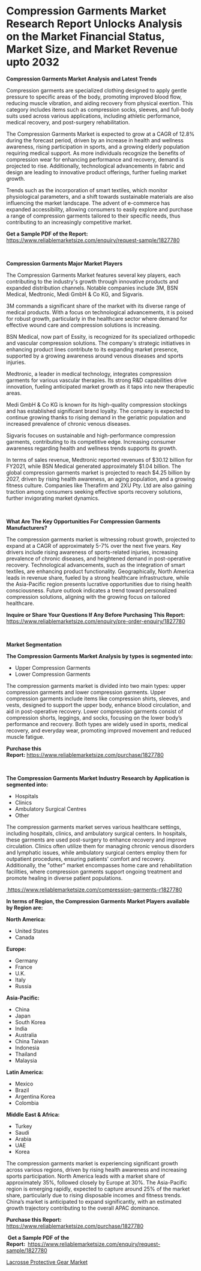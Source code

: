 <p><h1>Compression Garments Market Research Report Unlocks Analysis on the Market Financial Status, Market Size, and Market Revenue upto 2032</h1></p><p><strong>Compression Garments Market Analysis and Latest Trends</strong></p>
<p><p>Compression garments are specialized clothing designed to apply gentle pressure to specific areas of the body, promoting improved blood flow, reducing muscle vibration, and aiding recovery from physical exertion. This category includes items such as compression socks, sleeves, and full-body suits used across various applications, including athletic performance, medical recovery, and post-surgery rehabilitation.</p><p>The Compression Garments Market is expected to grow at a CAGR of 12.8% during the forecast period, driven by an increase in health and wellness awareness, rising participation in sports, and a growing elderly population requiring medical support. As more individuals recognize the benefits of compression wear for enhancing performance and recovery, demand is projected to rise. Additionally, technological advancements in fabric and design are leading to innovative product offerings, further fueling market growth. </p><p>Trends such as the incorporation of smart textiles, which monitor physiological parameters, and a shift towards sustainable materials are also influencing the market landscape. The advent of e-commerce has expanded accessibility, allowing consumers to easily explore and purchase a range of compression garments tailored to their specific needs, thus contributing to an increasingly competitive market.</p></p>
<p><strong>Get a Sample PDF of the Report:&nbsp;</strong> <a href="https://www.reliablemarketsize.com/enquiry/request-sample/1827780?utm_campaign=1197&utm_medium=2&utm_source=Github&utm_content=ia&utm_term=09022025&utm_id=compression-garments">https://www.reliablemarketsize.com/enquiry/request-sample/1827780</a></p>
<p>&nbsp;</p>
<p><strong>Compression Garments Major Market Players</strong></p>
<p><p>The Compression Garments Market features several key players, each contributing to the industry's growth through innovative products and expanded distribution channels. Notable companies include 3M, BSN Medical, Medtronic, Medi GmbH & Co KG, and Sigvaris.</p><p>3M commands a significant share of the market with its diverse range of medical products. With a focus on technological advancements, it is poised for robust growth, particularly in the healthcare sector where demand for effective wound care and compression solutions is increasing.</p><p>BSN Medical, now part of Essity, is recognized for its specialized orthopedic and vascular compression solutions. The company's strategic initiatives in enhancing product lines contribute to its expanding market presence, supported by a growing awareness around venous diseases and sports injuries.</p><p>Medtronic, a leader in medical technology, integrates compression garments for various vascular therapies. Its strong R&D capabilities drive innovation, fueling anticipated market growth as it taps into new therapeutic areas.</p><p>Medi GmbH & Co KG is known for its high-quality compression stockings and has established significant brand loyalty. The company is expected to continue growing thanks to rising demand in the geriatric population and increased prevalence of chronic venous diseases.</p><p>Sigvaris focuses on sustainable and high-performance compression garments, contributing to its competitive edge. Increasing consumer awareness regarding health and wellness trends supports its growth.</p><p>In terms of sales revenue, Medtronic reported revenues of $30.12 billion for FY2021, while BSN Medical generated approximately $1.04 billion. The global compression garments market is projected to reach $4.25 billion by 2027, driven by rising health awareness, an aging population, and a growing fitness culture. Companies like Therafirm and 2XU Pty. Ltd are also gaining traction among consumers seeking effective sports recovery solutions, further invigorating market dynamics.</p></p>
<p>&nbsp;</p>
<p><strong>What Are The Key Opportunities For Compression Garments Manufacturers?</strong></p>
<p><p>The compression garments market is witnessing robust growth, projected to expand at a CAGR of approximately 5-7% over the next five years. Key drivers include rising awareness of sports-related injuries, increasing prevalence of chronic diseases, and heightened demand in post-operative recovery. Technological advancements, such as the integration of smart textiles, are enhancing product functionality. Geographically, North America leads in revenue share, fueled by a strong healthcare infrastructure, while the Asia-Pacific region presents lucrative opportunities due to rising health consciousness. Future outlook indicates a trend toward personalized compression solutions, aligning with the growing focus on tailored healthcare.</p></p>
<p><strong>Inquire or Share Your Questions If Any Before Purchasing This Report:</strong> <a href="https://www.reliablemarketsize.com/enquiry/pre-order-enquiry/1827780?utm_campaign=1197&utm_medium=2&utm_source=Github&utm_content=ia&utm_term=09022025&utm_id=compression-garments">https://www.reliablemarketsize.com/enquiry/pre-order-enquiry/1827780</a></p>
<p>&nbsp;</p>
<p><strong>Market Segmentation</strong></p>
<p><strong>The Compression Garments Market Analysis by types is segmented into:</strong></p>
<p><ul><li>Upper Compression Garments</li><li>Lower Compression Garments</li></ul></p>
<p><p>The compression garments market is divided into two main types: upper compression garments and lower compression garments. Upper compression garments include items like compression shirts, sleeves, and vests, designed to support the upper body, enhance blood circulation, and aid in post-operative recovery. Lower compression garments consist of compression shorts, leggings, and socks, focusing on the lower body’s performance and recovery. Both types are widely used in sports, medical recovery, and everyday wear, promoting improved movement and reduced muscle fatigue.</p></p>
<p><strong>Purchase this Report:&nbsp;</strong><a href="https://www.reliablemarketsize.com/purchase/1827780?utm_campaign=1197&utm_medium=2&utm_source=Github&utm_content=ia&utm_term=09022025&utm_id=compression-garments">https://www.reliablemarketsize.com/purchase/1827780</a></p>
<p>&nbsp;</p>
<p><strong>The Compression Garments Market Industry Research by Application is segmented into:</strong></p>
<p><ul><li>Hospitals</li><li>Clinics</li><li>Ambulatory Surgical Centres</li><li>Other</li></ul></p>
<p><p>The compression garments market serves various healthcare settings, including hospitals, clinics, and ambulatory surgical centers. In hospitals, these garments are used post-surgery to enhance recovery and improve circulation. Clinics often utilize them for managing chronic venous disorders and lymphatic issues, while ambulatory surgical centers employ them for outpatient procedures, ensuring patients' comfort and recovery. Additionally, the "other" market encompasses home care and rehabilitation facilities, where compression garments support ongoing treatment and promote healing in diverse patient populations.</p></p>
<p><a href="https://www.reliablemarketsize.com/compression-garments-r1827780?utm_campaign=1197&utm_medium=2&utm_source=Github&utm_content=ia&utm_term=09022025&utm_id=compression-garments">&nbsp;https://www.reliablemarketsize.com/compression-garments-r1827780</a></p>
<p><strong>In terms of Region, the Compression Garments Market Players available by Region are:</strong></p>
<p>
    <p> <strong> North America: </strong>
        <ul>
            <li>United States</li>
            <li>Canada</li>
        </ul>
        </p> 
    <p> <strong> Europe: </strong>
        <ul>
            <li>Germany</li>
            <li>France</li>
            <li>U.K.</li>
            <li>Italy</li>
            <li>Russia</li>
        </ul>
        </p> 
    <p> <strong> Asia-Pacific: </strong>
        <ul>
            <li>China</li>
            <li>Japan</li>
            <li>South Korea</li>
            <li>India</li>
            <li>Australia</li>
            <li>China Taiwan</li>
            <li>Indonesia</li>
            <li>Thailand</li>
            <li>Malaysia</li>
        </ul>
        </p> 
    <p> <strong> Latin America: </strong>
        <ul>
            <li>Mexico</li>
            <li>Brazil</li>
            <li>Argentina Korea</li>
            <li>Colombia</li>
        </ul>
        </p> 
    <p> <strong> Middle East & Africa: </strong>
        <ul>
            <li>Turkey</li>
            <li>Saudi</li>
            <li>Arabia</li>
            <li>UAE</li>
            <li>Korea</li>
        </ul>
    </p>
    </p>
<p><p>The compression garments market is experiencing significant growth across various regions, driven by rising health awareness and increasing sports participation. North America leads with a market share of approximately 35%, followed closely by Europe at 30%. The Asia-Pacific region is emerging rapidly, expected to capture around 25% of the market share, particularly due to rising disposable incomes and fitness trends. China’s market is anticipated to expand significantly, with an estimated growth trajectory contributing to the overall APAC dominance.</p></p>
<p><strong>Purchase this Report: </strong><a href="https://www.reliablemarketsize.com/purchase/1827780?utm_campaign=1197&utm_medium=2&utm_source=Github&utm_content=ia&utm_term=09022025&utm_id=compression-garments">https://www.reliablemarketsize.com/purchase/1827780</a></p>
<p>&nbsp;<strong>Get a Sample PDF of the Report:&nbsp;&nbsp;</strong><a href="https://www.reliablemarketsize.com/enquiry/request-sample/1827780?utm_campaign=1197&utm_medium=2&utm_source=Github&utm_content=ia&utm_term=09022025&utm_id=compression-garments">https://www.reliablemarketsize.com/enquiry/request-sample/1827780</a></p>
<p><strong></strong></p>
<p><p><a href="https://github.com/prosalinda88/Market-Research-Report-List-7/blob/main/lacrosse-protective-gear-market.md?utm_campaign=1197&utm_medium=2&utm_source=Github&utm_content=ia&utm_term=09022025&utm_id=compression-garments">Lacrosse Protective Gear Market</a></p></p>